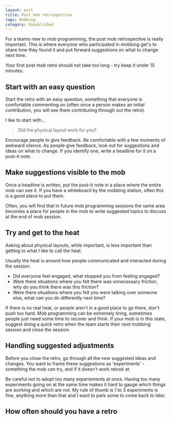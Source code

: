 ```yaml
---
layout: post
title: Post mob retrospective
tags: Mobbing
category: Unpublished
---
```


For a teams new to mob programming, the post mob retrospective is really important. This is where everyone who participated in mobbing get's to share how they found it and put forward suggestions on what to change next time. 

Your first post mob retro should not take too long - try keep it under 15 minutes.

## Start with an easy question

Start the retro with an easy question, something that everyone is comfortable commenting on (often once a person makes an initial contribution, you will see them contributing through out the retro).

I like to start with...

> Did the physical layout work for you?

Encourage people to give feedback. Be comfortable with a few moments of awkward silence. As people give feedback, look out for suggestions and ideas on what to change. If you identify one, write a headline for it on a post-it note.

## Make suggestions visible to the mob

Once a headline is written, put the post-it note in a place where the entire mob can see it. If you have a whiteboard by the mobbing station, often this is a good place to put them. 

Often, you will find that in future mob programming sessions the same area becomes a place for people in the mob to write suggested topics to discuss at the end of mob session.

## Try and get to the heat

Asking about physical layouts, while important, is less important than getting to what I like to call the heat. 

Usually the heat is around how people communicated and interacted during the session.

- Did everyone feel engaged, what stopped you from feeling engaged?
- Were there situations where you felt there was unnecessary friction, why do you think there was this friction?
- Were there situations where you felt you were talking over someone else, what can you do differently next time?

If there is no real heat, or people aren't in a good place to go there, don't push too hard. Mob programming can be extremely tiring, sometimes people just need some time to recover and think. If your mob is in this state, suggest doing a quick retro when the team starts their next mobbing session and close the session.

## Handling suggested adjustments

Before you close the retro, go through all the new suggested ideas and changes. You want to frame these suggestions as 'experiments' - something the mob can try, and if it doesn't work relook at.

Be careful not to adopt too many experiements at once. Having too many experiments going on at the same time makes it hard to gauge which things are working and which are not. My rule of thumb is 1 to 3 experiments is fine, anything more than that and I want to park some to come back to later.

## How often should you have a retro
